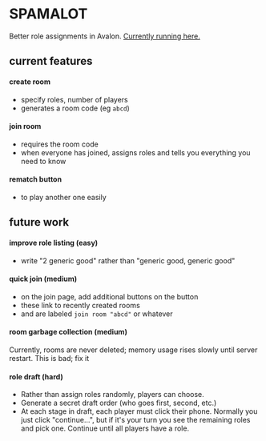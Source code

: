 # SPAMALOT

Better role assignments in Avalon. [Currently running here.](http://dylandmitri.pythonanywhere.com/)

## current features

#### create room 
 - specify roles, number of players
 - generates a room code (eg ```abcd```)
 
#### join room
 - requires the room code
 - when everyone has joined, assigns roles and tells you everything you need to know

#### rematch button
 - to play another one easily

## future work

#### improve role listing  (easy)
- write "2 generic good" rather than "generic good, generic good"

#### quick join (medium)
- on the join page, add additional buttons on the button
- these link to recently created rooms
- and are labeled ```join room "abcd"``` or whatever

#### room garbage collection (medium)
Currently, rooms are never deleted; memory usage rises slowly until server restart. This is bad; fix it

#### role draft (hard)
- Rather than assign roles randomly, players can choose.
- Generate a secret draft order (who goes first, second, etc.)
- At each stage in draft, each player must click their phone. Normally you just click "continue...", but if it's your turn you see the remaining roles and pick one. Continue until all players have a role.



